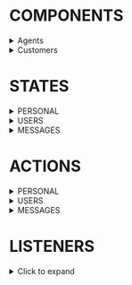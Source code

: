 # COMPONENTS
<details>
<summary>Agents</summary>

			Service Panel:{
				Chat: { InfoBar,
						Messages: {
							Message
							},
						Input:{
							SuggestionPopUp,s
							Voice: {
								Record,
								VAD
							},
							Video: {
								Record,
								VAD
							},
							Image: {
								Camera,
								OtherInput
							},
							CallAgent: {
								Voice,
								Video
							}
						}
					}
				ButtonPanel: {
					Agent/BotButton
				}
				UserList: {
					NameDisplay,
					Channel Icon (Social Media),
					CallWaiting/AwaitingAgentReply/AwaitingCustomerReply/Finished Icon
					}
			}
</details>

<details>
<summary>Customers</summary>

			Chat: { InfoBar,
					Messages: {
						Message
						},
					Input:{
						SuggestionPopUp,
						Voice: {
							Record,
							VAD
						},
						Video: {
							Record,
							VAD
						},
						Image: {
							Camera,
							OtherInput
						},
						CallAgent: {
							Voice,
							Video
						}
					}
				}

</details>

# STATES

<details>
<summary>PERSONAL</summary>

{
	name : '', 
	socket : {},
	id : '', 
	chatId : '' //agent use mostly
}

</details>


<details>
<summary>USERS</summary>

{
	users: [] // array of objects containing user details
	bot_users : [],  // id only
	agent_users : [],  // id only
}

</details>

<details>
<summary>MESSAGES</summary>
{
	message: '' //for on key sending
	messages: [] array of message objects
}
</details>

# ACTIONS

<details>
<summary> PERSONAL</summary>

			-set name
			-set socket
			-set id
			-set chatid
</details>


<details>
<summary> USERS</summary>

			-set bot users
			-set agent users
			-add user
			-remove user
</details>


<details>
<summary> MESSAGES</summary>
			-set message
			-add message
			-load messages
</details>

# LISTENERS
<details>

<summary>Click to expand </summary>

			//DISPLAY NEW MESSAGE FROM OTHER USER
			socket.on('addMessageResponse', (content) => {

			//UPDATE USER LIST FOR AGENT
			socket.on('addUserResponse', ({user, name}) => {

			//JOIN ROOM NOTIFICATION
			socket.on('joinResponse', ({id, name}) => {
			//LOAD OLD MESSAGES ON ROOM JOIN
			socket.on('getMessagesByRoomIdResponse', ({content}) => {

			//FILTER MESSAGES BY TYPE
			content.filter(x => x.isImage != undefined).forEach((message) => {


			//LOAD USER LISTS ON SERVICE PANEL LOAD
			socket.on('getAgentUsersResponse', ({ users }) => {

			socket.on('getBotUsersResponse', ({ users }) => {


			//GET AUDIO DATA FROM ID
			socket.on('addAudioResponse', (audioPayload) => {


			//PUT AUDIO DATA INTO MESSAGE DISPLAY
			socket.on('getAudioResponse', ({ data }) => {

</details>